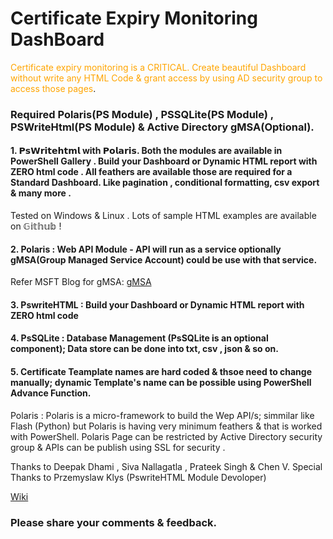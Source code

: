 # Certificate Expiry Monitoring DashBoard

<span style="color: orange;">Certificate expiry monitoring is a CRITICAL. Create beautiful Dashboard without write any HTML Code & grant access by using AD security group to access those pages</span>.

### Required Polaris(PS Module) , PSSQLite(PS Module) , PSWriteHtml(PS Module) & Active Directory gMSA(Optional).

#### 1. 𝗣𝘀𝗪𝗿𝗶𝘁𝗲𝗵𝘁𝗺𝗹 with 𝗣𝗼𝗹𝗮𝗿𝗶𝘀. Both the modules are available in PowerShell Gallery . Build your Dashboard or Dynamic HTML report with ZERO html code . All feathers are available those are required for a Standard Dashboard. Like pagination , conditional formatting, csv export & many more .
Tested on Windows & Linux . Lots of sample HTML examples are available on 𝔾𝕚𝕥𝕙𝕦𝕓 !

#### 2. Polaris : Web API Module - API will run as a service optionally gMSA(Group Managed Service Account) could be use with that service.
Refer MSFT Blog for gMSA:
[gMSA](https://docs.microsoft.com/en-us/windows-server/security/group-managed-service-accounts/getting-started-with-group-managed-service-accounts/)
#### 3. PswriteHTML : Build your Dashboard or Dynamic HTML report with ZERO html code
#### 4. PsSQLite : Database Management (PsSQLite is an optional component); Data store can be done into txt, csv , json & so on.
#### 5. Certificate Teamplate names are hard coded & thsoe need to change manually; dynamic Template's name can be possible using PowerShell Advance Function.

Polaris : Polaris is a micro-framework to build the Wep API/s; simmilar like Flash (Python) but Polaris is having very minimum feathers & that is worked with PowerShell.
Polaris Page can be restricted by Active Directory security group & APIs can be publish using SSL for security .

Thanks to Deepak Dhami , Siva Nallagatla , Prateek Singh & Chen V.
Special Thanks to Przemyslaw Klys (PswriteHTML Module Devoloper)

[Wiki](https://21bshwjt.github.io/pki-polaris/)

### Please share your comments & feedback.

